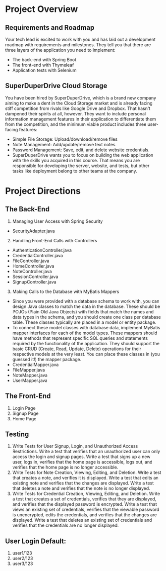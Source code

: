 # Project Overview   
## Requirements and Roadmap  
Your tech lead is excited to work with you and has laid out a development roadmap with requirements and milestones. They tell you that there are three layers of the application you need to implement:  
* The back-end with Spring Boot   
* The front-end with Thymeleaf  
* Application tests with Selenium  

## SuperDuperDrive Cloud Storage  
You have been hired by SuperDuperDrive, which is a brand new company aiming to make a dent in the Cloud Storage market and is already facing stiff competition from rivals like Google Drive and Dropbox. That hasn't dampened their spirits at all, however. They want to include personal information management features in their application to differentiate them from the competition, and the minimum viable product includes three user-facing features:  

* Simple File Storage: Upload/download/remove files
* Note Management: Add/update/remove text notes
* Password Management: Save, edit, and delete website credentials.  
* SuperDuperDrive wants you to focus on building the web application with the skills you acquired in this course. That means you are responsible for developing the server, website, and tests, but other tasks like deployment belong to other teams at the company.
# Project Directions
## The Back-End
1. Managing User Access with Spring Security
  * SecurityAdapter.java
2. Handling Front-End Calls with Controllers
  * AuthenticationController.java
  * CredentialController.java
  * FileController.java
  * HomeController.java
  * NoteController.java
  * SessionController.java
  * SignupController.java
3. Making Calls to the Database with MyBatis Mappers
  * Since you were provided with a database schema to work with, you can design Java classes to match the data in the database. These should be POJOs (Plain Old Java Objects) with fields that match the names and data types in the schema, and you should create one class per database table. These classes typically are placed in a model or entity package.
  * To connect these model classes with database data, implement MyBatis mapper interfaces for each of the model types. These mappers should have methods that represent specific SQL queries and statements required by the functionality of the application. They should support the basic CRUD (Create, Read, Update, Delete) operations for their respective models at the very least. You can place these classes in (you guessed it!) the mapper package.
* CredentialMapper.java
* FileMapper.java
* NoteMapper.java
* UserMapper.java
## The Front-End
1. Login Page
2. Signup Page
3. Home Page
## Testing
1. Write Tests for User Signup, Login, and Unauthorized Access Restrictions.
Write a test that verifies that an unauthorized user can only access the login and signup pages.
Write a test that signs up a new user, logs in, verifies that the home page is accessible, logs out, and verifies that the home page is no longer accessible.
2. Write Tests for Note Creation, Viewing, Editing, and Deletion.
Write a test that creates a note, and verifies it is displayed.
Write a test that edits an existing note and verifies that the changes are displayed.
Write a test that deletes a note and verifies that the note is no longer displayed.
3. Write Tests for Credential Creation, Viewing, Editing, and Deletion.
Write a test that creates a set of credentials, verifies that they are displayed, and verifies that the displayed password is encrypted.
Write a test that views an existing set of credentials, verifies that the viewable password is unencrypted, edits the credentials, and verifies that the changes are displayed.
Write a test that deletes an existing set of credentials and verifies that the credentials are no longer displayed.

## User Login Default:
1. user1/123
2. user2/123
3. user3/123

